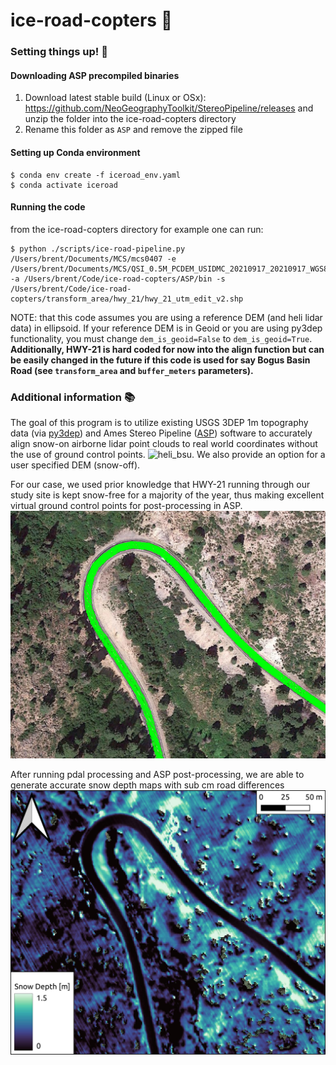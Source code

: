 # ice-road-copters :helicopter:

###  Setting things up! :hammer:
#### Downloading ASP precompiled binaries
1. Download latest stable build (Linux or OSx): https://github.com/NeoGeographyToolkit/StereoPipeline/releases and unzip the folder into the ice-road-copters directory
2. Rename this folder as `ASP` and remove the zipped file


#### Setting up Conda environment 

```
$ conda env create -f iceroad_env.yaml
$ conda activate iceroad
```

#### Running the code
from the ice-road-copters directory for example one can run:
```
$ python ./scripts/ice-road-pipeline.py /Users/brent/Documents/MCS/mcs0407 -e /Users/brent/Documents/MCS/QSI_0.5M_PCDEM_USIDMC_20210917_20210917_WGS84_proj.tif -a /Users/brent/Code/ice-road-copters/ASP/bin -s /Users/brent/Code/ice-road-copters/transform_area/hwy_21/hwy_21_utm_edit_v2.shp
```
NOTE: that this code assumes you are using a reference DEM (and heli lidar data) in ellipsoid. If your reference DEM is in Geoid or you are using py3dep functionality, you must change `dem_is_geoid=False` to `dem_is_geoid=True`. **Additionally, HWY-21 is hard coded for now into the align function but can be easily changed in the future if this code is used for say Bogus Basin Road (see `transform_area` and `buffer_meters` parameters).**


###  Additional information :books:
The goal of this program is to utilize existing USGS 3DEP 1m topography data (via [py3dep](https://github.com/hyriver/py3dep)) and Ames Stereo Pipeline ([ASP](https://github.com/NeoGeographyToolkit/StereoPipeline)) software to accurately align snow-on airborne lidar point clouds to real world coordinates without the use of ground control points.
![heli_bsu](./docs/heli.png). We also provide an option for a user specified DEM (snow-off).

For our case, we used prior knowledge that HWY-21 running through our study site is kept snow-free for a majority of the year, thus making excellent virtual ground control points for post-processing in ASP.
![roads](./docs/roads.png)

After running pdal processing and ASP post-processing, we are able to generate accurate snow depth maps with sub cm road differences
![snow](./docs/snow.jpeg)
